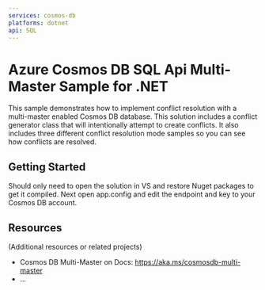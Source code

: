 ```yaml
---
services: cosmos-db
platforms: dotnet
api: SQL
---
```


# Azure Cosmos DB SQL Api Multi-Master Sample for .NET

This sample demonstrates how to implement conflict resolution with a multi-master enabled Cosmos DB database. This solution includes a conflict generator class that will intentionally attempt to create conflicts. It also includes three different conflict resolution mode samples so you can see how conflicts are resolved.

## Getting Started

Should only need to open the solution in VS and restore Nuget packages to get it compiled. Next open app.config and edit the endpoint and key to your Cosmos DB account.


## Resources

(Additional resources or related projects)

- Cosmos DB Multi-Master on Docs: https://aka.ms/cosmosdb-multi-master
- ...
